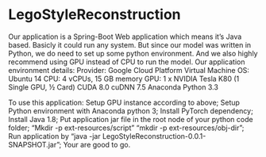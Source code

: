 # LegoStyleReconstruction
Our application is a Spring-Boot Web application which means it’s Java based. Basicly it could run any system. But since our model was written in Python, we do need to set up some python environment. And we also highly recommend using GPU instead of CPU to run the model. Our application environment details:
Provider: Google Cloud Platform Virtual Machine
OS: Ubuntu 14
CPU: 4 vCPUs, 15 GB memory
GPU: 1 x NVIDIA Tesla K80 (1 Single GPU, ½ Card)
CUDA  8.0
cuDNN 7.5
Anaconda Python 3.3


To use this application:
Setup GPU instance according to above;
Setup Python environment with Anaconda python 3;
Install PyTorch dependency;
Install Java 1.8;
Put application jar file in the root node of your python code folder;
“Mkdir -p ext-resources/script” “mkdir -p ext-resources/obj-dir”;
Run application by “java -jar LegoStyleReconstruction-0.0.1-SNAPSHOT.jar”;
Your are good to go.
